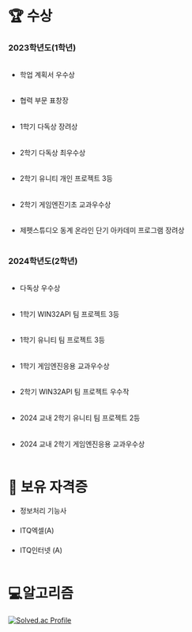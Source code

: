 # 🏆 수상
### 2023학년도(1학년)
###### 
* 학업 계획서 우수상
######
* 협력 부문 표창장
######
* 1학기 다독상 장려상
######
* 2학기 다독상 최우수상
######
* 2학기 유니티 개인 프로젝트 3등
######
* 2학기 게임엔진기초 교과우수상
######
* 제펫스튜디오 동계 온라인 단기 아카데미 프로그램 장려상
<br/><br>
### 2024학년도(2학년)
###### 
* 다독상 우수상
######
* 1학기  WIN32API 팀 프로젝트 3등
######
* 1학기 유니티 팀 프로젝트 3등
######
* 1학기 게임엔진응용 교과우수상
######
* 2학기 WIN32API 팀 프로젝트 우수작
######
* 2024 교내 2학기 유니티 팀 프로젝트 2등
######
* 2024 교내 2학기 게임엔진응용 교과우수상
<br/><br>

# 📝 보유 자격증

####
* 정보처리 기능사
#### 
* ITQ엑셀(A)
#### 
* ITQ인터넷 (A)
<br/><br>

# 💻알고리즘
[![Solved.ac Profile](http://mazassumnida.wtf/api/v2/generate_badge?boj=youtaehew123)](https://solved.ac/profile/youtaehew123)
<br/><br>

